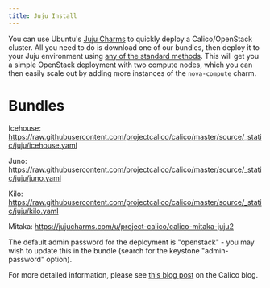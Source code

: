 ```yaml
---
title: Juju Install
---
```


You can use Ubuntu's [Juju Charms](https://jujucharms.com/) to quickly deploy a
Calico/OpenStack cluster.  All you need to do is download one of our bundles,
then deploy it to your Juju environment using [any of the standard
methods](https://jujucharms.com/docs/stable/charms-bundles). This will get you a
simple OpenStack deployment with two compute nodes, which you can then easily
scale out by adding more instances of the `nova-compute` charm.

Bundles
=======

Icehouse:
<https://raw.githubusercontent.com/projectcalico/calico/master/source/_static/juju/icehouse.yaml>

Juno:
<https://raw.githubusercontent.com/projectcalico/calico/master/source/_static/juju/juno.yaml>

Kilo:
<https://raw.githubusercontent.com/projectcalico/calico/master/source/_static/juju/kilo.yaml>

Mitaka:
<https://jujucharms.com/u/project-calico/calico-mitaka-juju2>

The default admin password for the deployment is "openstack" - you may
wish to update this in the bundle (search for the keystone
"admin-password" option).

For more detailed information, please see [this blog
post](http://www.projectcalico.org/exploring-juju/) on the Calico blog.
